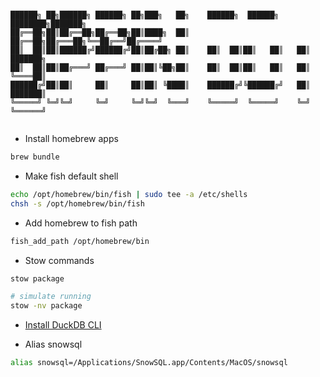 ```text

██████╗ ██╗██████╗ ██████╗ ██╗███╗   ██╗    ██████╗  ██████╗ ████████╗███████╗
██╔══██╗██║██╔══██╗██╔══██╗██║████╗  ██║    ██╔══██╗██╔═══██╗╚══██╔══╝██╔════╝
██║  ██║██║██████╔╝██████╔╝██║██╔██╗ ██║    ██║  ██║██║   ██║   ██║   ███████╗
██║  ██║██║██╔═══╝ ██╔═══╝ ██║██║╚██╗██║    ██║  ██║██║   ██║   ██║   ╚════██║
██████╔╝██║██║     ██║     ██║██║ ╚████║    ██████╔╝╚██████╔╝   ██║   ███████║
╚═════╝ ╚═╝╚═╝     ╚═╝     ╚═╝╚═╝  ╚═══╝    ╚═════╝  ╚═════╝    ╚═╝   ╚══════╝
                                                                              
```

* Install homebrew apps
```bash
brew bundle
```

* Make fish default shell
```bash
echo /opt/homebrew/bin/fish | sudo tee -a /etc/shells
chsh -s /opt/homebrew/bin/fish
```

* Add homebrew to fish path
```bash
fish_add_path /opt/homebrew/bin
```

* Stow commands
```bash
stow package

# simulate running
stow -nv package
```

* [Install DuckDB CLI](https://duckdb.org/docs/installation/)

* Alias snowsql
```bash
alias snowsql=/Applications/SnowSQL.app/Contents/MacOS/snowsql
```
